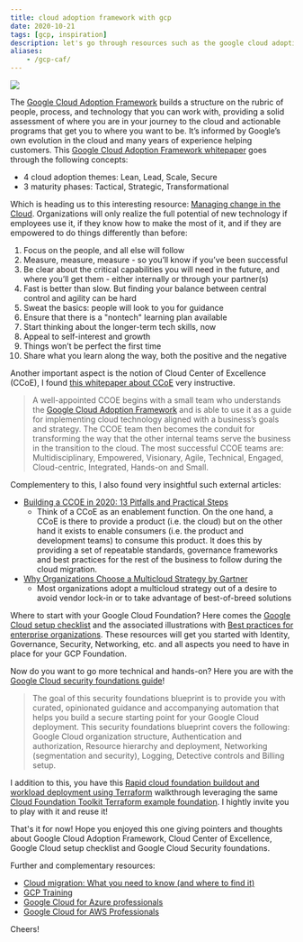 ```yaml
---
title: cloud adoption framework with gcp
date: 2020-10-21
tags: [gcp, inspiration]
description: let's go through resources such as the google cloud adoption framework, cloud center of excellence, the google cloud setup checklist and best practices for enterprise organizations and eventually the google cloud security foundations guide
aliases:
    - /gcp-caf/
---
```

[![](https://storage.googleapis.com/gweb-cloudblog-publish/images/Google_Blog_CloudMigration_B_L8be8Js.max-2200x2200.jpg)](https://storage.googleapis.com/gweb-cloudblog-publish/images/Google_Blog_CloudMigration_B_L8be8Js.max-2200x2200.jpg)

The [Google Cloud Adoption Framework](https://cloud.google.com/adoption-framework/) builds a structure on the rubric of people, process, and technology that you can work with, providing a solid assessment of where you are in your journey to the cloud and actionable programs that get you to where you want to be. It’s informed by Google’s own evolution in the cloud and many years of experience helping customers. This [Google Cloud Adoption Framework whitepaper](https://services.google.com/fh/files/misc/google_cloud_adoption_framework_whitepaper.pdf) goes through the following concepts:
- 4 cloud adoption themes: Lean, Lead, Scale, Secure
- 3 maturity phases: Tactical, Strategic, Transformational

Which is heading us to this interesting resource: [Managing change in the Cloud](https://services.google.com/fh/files/misc/managing_change_in_the_cloud.pdf). Organizations will only realize the full potential of new technology if employees use it, if they know how to make the most of it, and if they are empowered to do things differently than before:
1. Focus on the people, and all else will follow
2. Measure, measure, measure - so you’ll know if you’ve been successful
3. Be clear about the critical capabilities you will need in the future, and where you’ll get them - either internally or through your partner(s)
4. Fast is better than slow. But finding your balance between central control and agility can be hard
5. Sweat the basics: people will look to you for guidance
6. Ensure that there is a "nontech" learning plan available
7. Start thinking about the longer-term tech skills, now
8. Appeal to self-interest and growth
9. Things won’t be perfect the first time
10. Share what you learn along the way, both the positive and the negative

Another important aspect is the notion of Cloud Center of Excellence (CCoE), I found [this whitepaper about CCoE](https://services.google.com/fh/files/misc/cloud_center_of_excellence.pdf) very instructive.
> A well-appointed CCOE begins with a small team who understands the [Google Cloud Adoption Framework](https://cloud.google.com/adoption-framework/) and is able to use it as a guide for implementing cloud technology aligned with a business’s goals and strategy. The CCOE team then becomes the conduit for transforming the way that the other internal teams serve the business in the transition to the cloud.
> The most successful CCOE teams are: Multidisciplinary, Empowered, Visionary, Agile, Technical, Engaged, Cloud-centric, Integrated, Hands-on and Small.


Complementery to this, I also found very insightful such external articles:
- [Building a CCOE in 2020: 13 Pitfalls and Practical Steps](https://www.contino.io/insights/cloud-centre-of-excellence-2020)
    - Think of a CCoE as an enablement function. On the one hand, a CCoE is there to provide a product (i.e. the cloud) but on the other hand it exists to enable consumers (i.e. the product and development teams) to consume this product. It does this by providing a set of repeatable standards, governance frameworks and best practices for the rest of the business to follow during the cloud migration.
- [Why Organizations Choose a Multicloud Strategy by Gartner](https://www.gartner.com/smarterwithgartner/why-organizations-choose-a-multicloud-strategy/)
    - Most organizations adopt a multicloud strategy out of a desire to avoid vendor lock-in or to take advantage of best-of-breed solutions


Where to start with your Google Cloud Foundation? Here comes the [Google Cloud setup checklist](https://cloud.google.com/docs/enterprise/onboarding-checklist) and the associated illustrations with [Best practices for enterprise organizations](https://cloud.google.com/docs/enterprise/best-practices-for-enterprise-organizations). These resources will get you started with Identity, Governance, Security, Networking, etc. and all aspects you need to have in place for your GCP Foundation.

Now do you want to go more technical and hands-on? Here you are with the [Google Cloud security foundations guide](https://services.google.com/fh/files/misc/google-cloud-security-foundations-guide.pdf)!
> The goal of this security foundations blueprint is to provide you with curated, opinionated guidance and accompanying automation that helps you build a secure starting point for your Google Cloud deployment. This security foundations blueprint covers the following: Google Cloud organization structure, Authentication and authorization, Resource hierarchy and deployment, Networking (segmentation and security), Logging, Detective controls and Billing setup.

I addition to this, you have this [Rapid cloud foundation buildout and workload deployment using Terraform](https://cloud.google.com/blog/products/devops-sre/using-the-cloud-foundation-toolkit-with-terraform) walkthrough leveraging the same [Cloud Foundation Toolkit Terraform example foundation](https://github.com/terraform-google-modules/terraform-example-foundation). I hightly invite you to play with it and reuse it!



That's it for now! Hope you enjoyed this one giving pointers and thoughts about Google Cloud Adoption Framework, Cloud Center of Excellence, Google Cloud setup checklist and Google Cloud Security foundations.

Further and complementary resources:
- [Cloud migration: What you need to know (and where to find it)](https://cloud.google.com/blog/products/cloud-migration/guide-to-all-google-cloud-migration-guides)
- [GCP Training](https://cloud.google.com/training)
- [Google Cloud for Azure professionals](https://cloud.google.com/docs/compare/azure)
- [Google Cloud for AWS Professionals](https://cloud.google.com/docs/compare/aws)

Cheers!